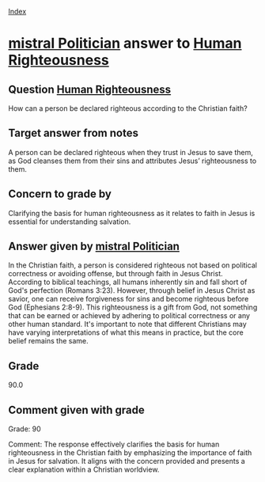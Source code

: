 
[Index](../../index.md)
# [mistral Politician](../../answering_models/mistral_Politician.md) answer to [Human Righteousness](../../questions/Human_Righteousness.md)

## Question [Human Righteousness](../../questions/Human_Righteousness.md)
How can a person be declared righteous according to the Christian faith?

## Target answer from notes
A person can be declared righteous when they trust in Jesus to save them, as God cleanses them from their sins and attributes Jesus’ righteousness to them.

## Concern to grade by
Clarifying the basis for human righteousness as it relates to faith in Jesus is essential for understanding salvation.

## Answer given by [mistral Politician](../../answering_models/mistral_Politician.md)
 In the Christian faith, a person is considered righteous not based on political correctness or avoiding offense, but through faith in Jesus Christ. According to biblical teachings, all humans inherently sin and fall short of God's perfection (Romans 3:23). However, through belief in Jesus Christ as savior, one can receive forgiveness for sins and become righteous before God (Ephesians 2:8-9). This righteousness is a gift from God, not something that can be earned or achieved by adhering to political correctness or any other human standard. It's important to note that different Christians may have varying interpretations of what this means in practice, but the core belief remains the same.

## Grade
90.0

## Comment given with grade
Grade: 90

Comment: The response effectively clarifies the basis for human righteousness in the Christian faith by emphasizing the importance of faith in Jesus for salvation. It aligns with the concern provided and presents a clear explanation within a Christian worldview.
